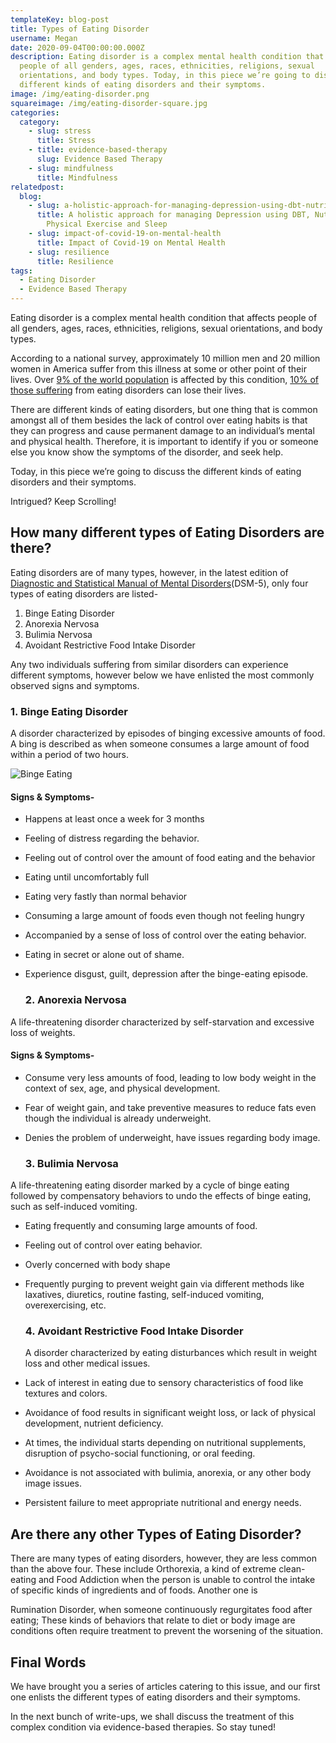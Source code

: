 ```yaml
---
templateKey: blog-post
title: Types of Eating Disorder
username: Megan
date: 2020-09-04T00:00:00.000Z
description: Eating disorder is a complex mental health condition that affects
  people of all genders, ages, races, ethnicities, religions, sexual
  orientations, and body types. Today, in this piece we’re going to discuss the
  different kinds of eating disorders and their symptoms.
image: /img/eating-disorder.png
squareimage: /img/eating-disorder-square.jpg
categories:
  category:
    - slug: stress
      title: Stress
    - title: evidence-based-therapy
      slug: Evidence Based Therapy
    - slug: mindfulness
      title: Mindfulness
relatedpost:
  blog:
    - slug: a-holistic-approach-for-managing-depression-using-dbt-nutrition-hrv-and-physical-exercise
      title: A holistic approach for managing Depression using DBT, Nutrition, HRV,
        Physical Exercise and Sleep
    - slug: impact-of-covid-19-on-mental-health
      title: Impact of Covid-19 on Mental Health
    - slug: resilience
      title: Resilience
tags:
  - Eating Disorder
  - Evidence Based Therapy
---
```

<!--StartFragment-->

Eating disorder is a complex mental health condition that affects people of all genders, ages, races, ethnicities, religions, sexual orientations, and body types.

According to a national survey, approximately 10 million men and 20 million women in America suffer from this illness at some or other point of their lives. Over [9% of the world population](https://academic.oup.com/ajcn/article/109/5/1402/5480601#137318890) is affected by this condition, [10% of those suffering](https://bmcmedicine.biomedcentral.com/articles/10.1186/s12916-019-1352-3) from eating disorders can lose their lives.

There are different kinds of eating disorders, but one thing that is common amongst all of them besides the lack of control over eating habits is that they can progress and cause permanent damage to an individual’s mental and physical health. Therefore, it is important to identify if you or someone else you know show the symptoms of the disorder, and seek help.

Today, in this piece we’re going to discuss the different kinds of eating disorders and their symptoms.

Intrigued? Keep Scrolling!

<!--StartFragment-->

## How many different types of Eating Disorders are there?

Eating disorders are of many types, however, in the latest edition of [Diagnostic and Statistical Manual of Mental Disorders](https://www.psychiatry.org/psychiatrists/practice/dsm)(DSM-5), only four types of eating disorders are listed-

1. Binge Eating Disorder
2. Anorexia Nervosa
3. Bulimia Nervosa
4. Avoidant Restrictive Food Intake Disorder

Any two individuals suffering from similar disorders can experience different symptoms, however below we have enlisted the most commonly observed signs and symptoms.

### 1. Binge Eating Disorder

A disorder characterized by episodes of binging excessive amounts of food. A bing is described as when someone consumes a large amount of food within a period of two hours.

![Binge Eating](/img/binge-eating.jpg "Binge Eating")

#### Signs & Symptoms-

* Happens at least once a week for 3 months
* Feeling of distress regarding the behavior.
* Feeling out of control over the amount of food eating and the behavior
* Eating until uncomfortably full
* Eating very fastly than normal behavior
* Consuming a large amount of foods even though not feeling hungry
* Accompanied by a sense of loss of control over the eating behavior.
* Eating in secret or alone out of shame.
* Experience disgust, guilt, depression after the binge-eating episode.

  ### 2. Anorexia Nervosa

A life-threatening disorder characterized by self-starvation and excessive loss of weights.

#### Signs & Symptoms-

* Consume very less amounts of food, leading to low body weight in the context of sex, age, and physical development.
* Fear of weight gain, and take preventive measures to reduce fats even though the individual is already underweight.
* Denies the problem of underweight, have issues regarding body image.

  ### 3. Bulimia Nervosa

A life-threatening eating disorder marked by a cycle of binge eating followed by compensatory behaviors to undo the effects of binge eating, such as self-induced vomiting.

* Eating frequently and consuming large amounts of food.
* Feeling out of control over eating behavior.
* Overly concerned with body shape
* Frequently purging to prevent weight gain via different methods like laxatives, diuretics, routine fasting, self-induced vomiting, overexercising, etc.

  ### 4. Avoidant Restrictive Food Intake Disorder

  A disorder characterized by eating disturbances which result in weight loss and other medical issues.
* Lack of interest in eating due to sensory characteristics of food like textures and colors.
* Avoidance of food results in significant weight loss, or lack of physical development, nutrient deficiency.
* At times, the individual starts depending on nutritional supplements, disruption of psycho-social functioning, or oral feeding.
* Avoidance is not associated with bulimia, anorexia, or any other body image issues.
* Persistent failure to meet appropriate nutritional and energy needs.

## Are there any other Types of Eating Disorder?

There are many types of eating disorders, however, they are less common than the above four. These include Orthorexia, a kind of extreme clean-eating and Food Addiction when the person is unable to control the intake of specific kinds of ingredients and of foods. Another one is

Rumination Disorder, when someone continuously regurgitates food after eating; These kinds of behaviors that relate to diet or body image are conditions often require treatment to prevent the worsening of the situation.

## Final Words

We have brought you a series of articles catering to this issue, and our first one enlists the different types of eating disorders and their symptoms.

In the next bunch of write-ups, we shall discuss the treatment of this complex condition via evidence-based therapies. So stay tuned!

<!--EndFragment-->

<!--EndFragment-->